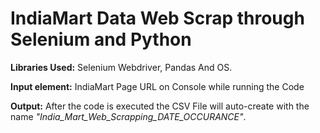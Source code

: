 # IndiaMart Data Web Scrap through Selenium and Python

**Libraries Used:** Selenium Webdriver, Pandas And OS.

**Input element:** IndiaMart Page URL on Console while running the Code

**Output:** After the code is executed the CSV File will auto-create with the name  _"India_Mart_Web_Scrapping_DATE_OCCURANCE"_.
